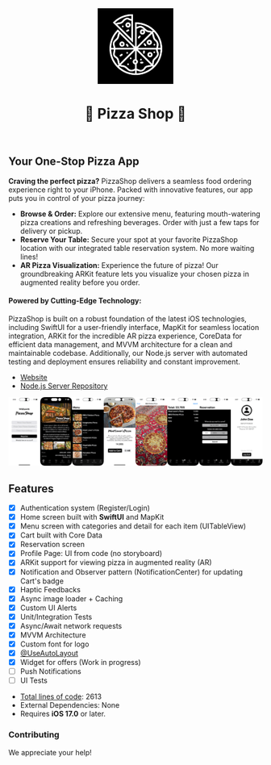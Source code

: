 <div align="center">
<img src="https://github.com/armanabkar/PizzaShop/blob/main/PizzaShop/Support%20Files/Assets.xcassets/AppIcon.appiconset/1024.png?raw=true" width="150" height="150" />
<h1><strong>🍕 Pizza Shop 🍕</strong></h1>
</div>
<br>

## Your One-Stop Pizza App

**Craving the perfect pizza?** PizzaShop delivers a seamless food ordering experience right to your iPhone. Packed with innovative features, our app puts you in control of your pizza journey:

- **Browse & Order:** Explore our extensive menu, featuring mouth-watering pizza creations and refreshing beverages. Order with just a few taps for delivery or pickup.
- **Reserve Your Table:** Secure your spot at your favorite PizzaShop location with our integrated table reservation system. No more waiting lines!
- **AR Pizza Visualization:** Experience the future of pizza! Our groundbreaking ARKit feature lets you visualize your chosen pizza in augmented reality before you order.

#### Powered by Cutting-Edge Technology:

PizzaShop is built on a robust foundation of the latest iOS technologies, including SwiftUI for a user-friendly interface, MapKit for seamless location integration, ARKit for the incredible AR pizza experience, CoreData for efficient data management, and MVVM architecture for a clean and maintainable codebase. Additionally, our Node.js server with automated testing and deployment ensures reliability and constant improvement.

- [Website](https://pizzashop-server.cyclic.app )
- [Node.js Server Repository](https://github.com/armanabkar/pizza_shop_server)

![PizzaShop Screenshots](./Screenshots.png)

## Features

- [x] Authentication system (Register/Login)
- [x] Home screen built with ****SwiftUI**** and MapKit
- [x] Menu screen with categories and detail for each item (UITableView)
- [x] Cart built with Core Data
- [x] Reservation screen
- [x] Profile Page: UI from code (no storyboard)
- [x] ARKit support for viewing pizza in augmented reality (AR)
- [x] Notification and Observer pattern (NotificationCenter) for updating Cart's badge
- [x] Haptic Feedbacks
- [x] Async image loader + Caching
- [x] Custom UI Alerts
- [x] Unit/Integration Tests
- [x] Async/Await network requests
- [x] MVVM Architecture
- [X] Custom font for logo
- [x] [@UseAutoLayout](https://medium.com/@armanabkar/useautolayout-ef063bf39c3)
- [x] Widget for offers (Work in progress)
- [ ] Push Notifications
- [ ] UI Tests
- [Total lines of code](https://medium.com/@armanabkar/how-to-calculate-total-lines-of-code-in-xcode-projects-6d5a826f7d30): 2613
- External Dependencies: None
- Requires **iOS 17.0** or later.

### Contributing

We appreciate your help!
